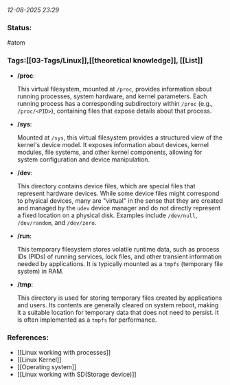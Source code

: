*12-08-2025 23:29*

### Status: 
#atom 


### Tags:[[03-Tags/Linux]],[[theoretical knowledge]], [[List]]



-  **/proc**:
    
    This virtual filesystem, mounted at `/proc`, provides information about running processes, system hardware, and kernel parameters. Each running process has a corresponding subdirectory within `/proc` (e.g., `/proc/<PID>`), containing files that expose details about that process.
    
- **/sys**:
    
    Mounted at `/sys`, this virtual filesystem provides a structured view of the kernel's device model. It exposes information about devices, kernel modules, file systems, and other kernel components, allowing for system configuration and device manipulation.
    
- **/dev**:
    
    This directory contains device files, which are special files that represent hardware devices. While some device files might correspond to physical devices, many are "virtual" in the sense that they are created and managed by the `udev` device manager and do not directly represent a fixed location on a physical disk. Examples include `/dev/null`, `/dev/random`, and `/dev/zero`.
    
- **/run**:
    
    This temporary filesystem stores volatile runtime data, such as process IDs (PIDs) of running services, lock files, and other transient information needed by applications. It is typically mounted as a `tmpfs` (temporary file system) in RAM.
    
- **/tmp**:
    
    This directory is used for storing temporary files created by applications and users. Its contents are generally cleared on system reboot, making it a suitable location for temporary data that does not need to persist. It is often implemented as a `tmpfs` for performance.


### References:

- [[Linux working with processes]]
- [[Linux Kernel]]
- [[Operating system]]
- [[Linux working with SD(Storage device)]]

  